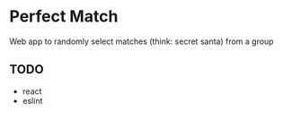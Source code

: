 Perfect Match
=============

Web app to randomly select matches (think: secret santa) from a group


TODO
----

- react
- eslint
